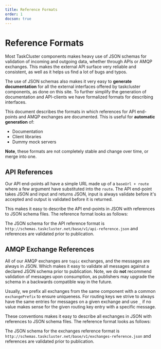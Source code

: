 ```yaml
---
title: Reference Formats
order: 1
docson: true
---
```


Reference Formats
=================

Most TaskCluster components makes heavy use of JSON schemas for validation of
incoming and outgoing data, whether through APIs or AMQP exchanges. This makes
the external API surface very reliable and consistent, as well as it helps us
find a lot of bugs and typos.

The use of JSON schemas also makes it very easy to **generate documentation**
for all the external interfaces offered by taskcluster components, as done on
this site. To further simplify the generation of documentation and API-clients
we have formalized formats for describing interfaces.

This document describes the formats in which references for API end-points and
AMQP exchanges are documented. This is useful for **automatic generation** of:

 * Documentation
 * Client libraries
 * Dummy mock servers

**Note**, these formats are not completely stable and change over time, or
merge into one.


API References
--------------
Our API end-points all have a simple URL made up of a `baseUrl + route` where
a few argument have substituted into the `route`. The API end-point takes
JSON and input and returns JSON, input is always validate before it's accepted
and output is validated before it is returned.

This makes it easy to describe the API end-points in JSON with references to
JSON schema files. The reference format looks as follows:

<div data-render-schema="http://schemas.taskcluster.net/base/v1/api-reference.json">
</div>

The JSON schema for the API reference format is
`http://schemas.taskcluster.net/base/v1/api-reference.json` and references are
validated prior to publication.


AMQP Exchange References
------------------------
All of our AMQP exchanges are `topic` exchanges, and the messages are always in
JSON. Which makes it easy to validate all messages against a declared JSON
schema prior to publication. Note, we do **not** recommend validation of
messages upon consumption, as publishers may upgrade the schema in a
backwards compatible way in the future.

Usually, we prefix all exchanges from the same component with a common
`exchangePrefix` to ensure uniqueness. For routing keys we strive to always
have the same entries for messages on a given exchange and use `_` if no
value makes sense for the given routing key entry with a specific message.

These conventions makes it easy to describe all exchanges in JSON with
references to JSON schema files. The reference format looks as follows:

<div data-render-schema="http://schemas.taskcluster.net/base/v1/exchanges-reference.json">
</div>

The JSON schema for the exchanges reference format is
`http://schemas.taskcluster.net/base/v1/exchanges-reference.json` and references
are validated prior to publication.
